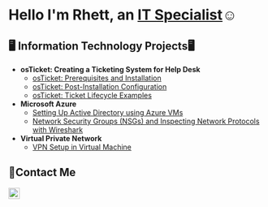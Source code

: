 <h1>Hello I'm Rhett, an <a href="https://www.linkedin.com/in/rhett-newton-a03813186/">IT Specialist</a>☺</h1>

<h2>🖥️ Information Technology Projects🖥</h2>

- <b> osTicket: Creating a Ticketing System for Help Desk </b>
  - [osTicket: Prerequisites and Installation](https://github.com/Moneylinerj/osTicket-PreReq.git)
  - [osTicket: Post-Installation Configuration](https://github.com/Moneylinerj/Post-Install-Config.git)
  - [osTicket: Ticket Lifecycle Examples](https://github.com/joeljjoseph1998/ticket-lifecycle)
- <b>Microsoft Azure</b>
  - [Setting Up Active Directory using Azure VMs](https://github.com/joeljjoseph1998/configure-ad)
  - [Network Security Groups (NSGs) and Inspecting Network Protocols with Wireshark](https://github.com/joeljjoseph1998/azure-network-protocols)
- <b>Virtual Private Network</b>
  - [VPN Setup in Virtual Machine ](https://github.com/joeljjoseph1998/Setting-UP-A-VPN)

<h2>📩Contact Me</h2>

[<img align="left" alt="Josh | LinkedIn" width="22px" src="https://cdn.jsdelivr.net/npm/simple-icons@v3/icons/linkedin.svg" />][linkedin]

[linkedin]:https://www.linkedin.com/in/rhett-newton-a03813186
